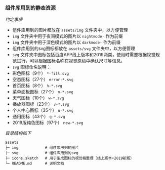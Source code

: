 ### 组件库用到的静态资源

<div class="card">

*约定事项*

- 组件库用到的图片都放在 `assets/img` 文件夹中，以方便管理
- `img` 文件夹中用于夜间模式的图片以 `nightmode-` 作为前缀
- `img` 文件夹中用于深色模式的图片以 `darkmode-` 作为前缀
- 组件库用到的svg图标都放在 `assets/svg` 文件夹中，以方便管理
- `svg` 文件夹中图标包括百度APP线上版本和2019两类，使用时需要根据视觉规范进行，可以根据图标名称在视觉原稿中确认尺寸等信息。
- `svg` 图标命名说明：
- 彩色图标（9个） `*-fill.svg`
- 空态图标（27个） `error-*.svg`
- 首页图标（8个） `h-*.svg`
- 菜单面板图标（27个） `m-*.svg`
- 天气图标（10个） `w-*.svg`
- 播放器图标（23个） `v-*.svg`
- 个人中心图标（35个） `u-*.svg`
- 通用图标（43个） `g-*.svg`
- 2019版纯色图标（97个） `new-*.svg`

*目录结构如下*

```
assets
├─ img            # 组件库用到的图片
├─ svg            # 组件库用到的svg
├─ icons.sketch   # 用于生成图标的视觉稿整理（线上版本+2019新版）
└─ README.md      # 说明文档

```

</div>
